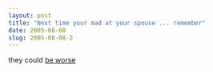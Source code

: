 ```yaml
---
layout: post
title: "Next time your mad at your spouse ... remember"
date: 2005-08-08
slug: 2005-08-08-2
---
```


they could  [be worse](http://www.cnn.com/2005/WORLD/europe/08/08/italy.leftbehind.reut/index.html) 
